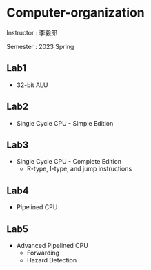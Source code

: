 # Computer-organization


Instructor : 李毅郎

Semester : 2023 Spring

## Lab1
- 32-bit ALU

## Lab2
- Single Cycle CPU - Simple Edition

## Lab3
- Single Cycle CPU - Complete Edition
    - R-type, I-type, and jump instructions

## Lab4
- Pipelined CPU

## Lab5
- Advanced Pipelined CPU
    - Forwarding
    - Hazard Detection